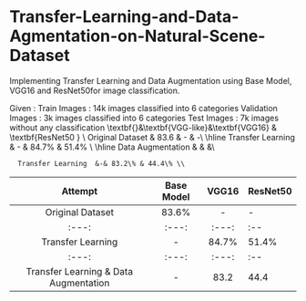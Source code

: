# Transfer-Learning-and-Data-Agmentation-on-Natural-Scene-Dataset
Implementing Transfer Learning and Data Augmentation using Base Model, VGG16 and ResNet50for image classification.

Given :
Train Images : 14k images classified into 6 categories
Validation Images : 3k images classified into 6 categories
Test Images : 7k images without any classification
\textbf{}&\textbf{VGG-like}&\textbf{VGG16} & \textbf{ResNet50 } \\
      Original Dataset & 83.6 & - & -\\
      \hline
      Transfer Learning & - & 84.7\% & 51.4\% \\
      \hline
      Data Augmentation \& & &\\
      
      Transfer Learning  &-& 83.2\% & 44.4\% \\

| Attempt | Base Model | VGG16 | ResNet50 |
| :---: | :---: | :---: | :--|
| Original Dataset |  83.6% | - | - |
| :---: | :---: | :---: | :--|
| Transfer Learning  |  - | 84.7% | 51.4% |
| :---: | :---: | :---: | :--|
| Transfer Learning & Data Augmentation |  - | 83.2 | 44.4 |
